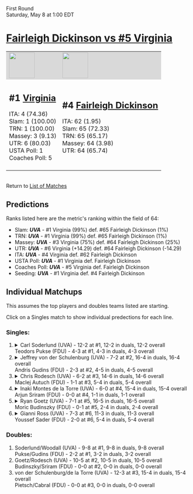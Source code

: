 First Round  
Saturday, May 8 at 1:00 EDT
# [Fairleigh Dickinson vs #5 Virginia](https://www.ncaa.com/game/5833378) 

<table>  
<tr style="background-color: #d9d9d9 !important"><td><a href="#"><img src="https://www.ncaa.com/sites/default/files/images/logos/schools/v/virginia.70.png" width="70" height="70" /></a></td><td><a href="#"><img src="https://www.ncaa.com/sites/default/files/images/logos/schools/f/fairleigh-dickinson.70.png" width="70" height="70" /></a></td></tr>
<tr><td>  

<h2>#1 <a href="#">Virginia</a></h2>  
ITA: 4 (74.36)<br>  
Slam: 1 (100.00)<br>  
TRN: 1 (100.00)<br>  
Massey: 3 (9.13)<br>  
UTR: 6 (80.03)<br>  
USTA Poll: 1<br>  
Coaches Poll: 5<br>  
<br>  

</td><td>  

<h2>#4 <a href="#">Fairleigh Dickinson</a></h2>  
ITA: 62 (1.95)<br>  
Slam: 65 (72.33)<br>  
TRN: 65 (65.17)<br>  
Massey: 64 (3.98)<br>  
UTR: 64 (65.74)<br>  
<br>  

</td></tr></table>  


<br>Return to [List of Matches](../index.md)  

## Predictions  

Ranks listed here are the metric's ranking within the field of 64:  
- Slam: ***UVA*** - #1 Virginia (99%) def. #65 Fairleigh Dickinson (1%)  
- TRN: ***UVA*** - #1 Virginia (99%) def. #65 Fairleigh Dickinson (1%)  
- Massey: ***UVA*** - #3 Virginia (75%) def. #64 Fairleigh Dickinson (25%)  
- UTR: ***UVA*** - #6 Virginia (+14.29) def. #64 Fairleigh Dickinson (-14.29)  
- ITA: ***UVA*** - #4 Virginia def. #62 Fairleigh Dickinson  
- USTA Poll: ***UVA*** - #1 Virginia def. Fairleigh Dickinson  
- Coaches Poll: ***UVA*** - #5 Virginia def. Fairleigh Dickinson  
- Seeding: ***UVA*** - #1 Virginia def. #4 Fairleigh Dickinson  

## Individual Matchups  

This assumes the top players and doubles teams listed are starting.  

Click on a Singles match to show individual predections for each line.  

### Singles:  

<ol>
<li><details><summary markdown="span">
Carl Soderlund (UVA) - 12-2 at #1, 12-2 in duals, 12-2 overall<br>  
Teodors Pukse (FDU) - 4-3 at #1, 4-3 in duals, 4-3 overall
</summary><h4>Predictions</h4><ul>
<li>Slam: <b><i>VT</i></b> - #30 Virginia Tech (56%) def. #35 Texas Tech (44%)</li>  
</ul></details></li>
<li><details><summary markdown="span">
Jeffrey von der Schulenburg (UVA) - 7-2 at #2, 16-4 in duals, 16-4 overall<br>  
Andris Gudins (FDU) - 2-3 at #2, 4-5 in duals, 4-5 overall
</summary><h4>Predictions</h4><ul>
<li>Slam: <b><i>VT</i></b> - #30 Virginia Tech (56%) def. #35 Texas Tech (44%)</li>  
</ul></details></li>
<li><details><summary markdown="span">
Chris Rodesch (UVA) - 6-2 at #3, 14-6 in duals, 14-6 overall<br>  
MacIej Autuch (FDU) - 1-1 at #3, 5-4 in duals, 5-4 overall
</summary><h4>Predictions</h4><ul>
<li>Slam: <b><i>VT</i></b> - #30 Virginia Tech (56%) def. #35 Texas Tech (44%)</li>  
</ul></details></li>
<li><details><summary markdown="span">
Inaki Montes de la Torre (UVA) - 6-0 at #4, 15-4 in duals, 15-4 overall<br>  
Arjun Sriram (FDU) - 0-0 at #4, 1-1 in duals, 1-1 overall
</summary><h4>Predictions</h4><ul>
<li>Slam: <b><i>VT</i></b> - #30 Virginia Tech (56%) def. #35 Texas Tech (44%)</li>  
</ul></details></li>
<li><details><summary markdown="span">
Ryan Goetz (UVA) - 7-1 at #5, 16-5 in duals, 16-5 overall<br>  
Moric Budinszky (FDU) - 0-1 at #5, 2-4 in duals, 2-4 overall
</summary><h4>Predictions</h4><ul>
<li>Slam: <b><i>VT</i></b> - #30 Virginia Tech (56%) def. #35 Texas Tech (44%)</li>  
</ul></details></li>
<li><details><summary markdown="span">
Gianni Ross (UVA) - 7-3 at #6, 11-3 in duals, 11-3 overall<br>  
Youssef Sader (FDU) - 2-0 at #6, 5-4 in duals, 5-4 overall
</summary><h4>Predictions</h4><ul>
<li>Slam: <b><i>VT</i></b> - #30 Virginia Tech (56%) def. #35 Texas Tech (44%)</li>  
</ul></details></li>
</ol>

### Doubles:  
1. Soderlund/Woodall (UVA) - 9-8 at #1, 9-8 in duals, 9-8 overall  
   Pukse/Gudins (FDU) - 2-2 at #1, 3-2 in duals, 3-2 overall
2. Goetz/Rodesch (UVA) - 10-5 at #2, 10-5 in duals, 10-5 overall  
   Budinszky/Sriram (FDU) - 0-0 at #2, 0-0 in duals, 0-0 overall
3. von der Schulenburg/de la Torre (UVA) - 12-3 at #3, 15-4 in duals, 15-4 overall  
   Pietsch/Cabral (FDU) - 0-0 at #3, 0-0 in duals, 0-0 overall